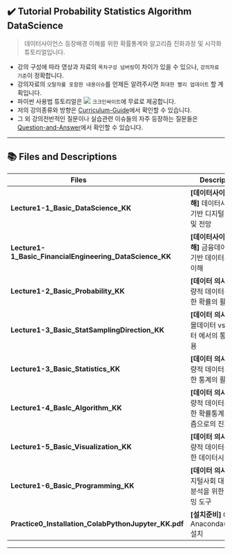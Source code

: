 ## ✔️ Tutorial Probability Statistics Algorithm DataScience

> 데이터사이언스 등장배경 이해를 위한 확률통계와 알고리즘 진화과정 및 시각화 튜토리얼입니다.
- 강의 구성에 따라 영상과 자료의 `목차구성 넘버링`이 차이가 있을 수 있으나, `강의자료 기준`이 정확합니다.
- 강의자료의 `오탈자를 포함한 내용이슈`를 언제든 알려주시면 `최대한 빨리 업데이트` 할 계획입니다.
- 파이썬 사용법 튜토리얼은 <a href="https://www.youtube.com/channel/UCEYxJNI5dhnn_CdC9BEWTuA" target="_blank"><img src="https://img.shields.io/badge/YouTube-FF0000?style=flat-square&logo=YouTube&logoColor=white"/></a> `크크인싸이트`에 무료로 제공합니다. 
- 저의 강의종류와 방향은 [Curriculum-Guide](https://github.com/thekimk/Curriculum-Guide)에서 확인할 수 있습니다.
- 그 외 강의전반적인 질문이나 실습관련 이슈들의 자주 등장하는 질문들은 [Question-and-Answer](https://github.com/thekimk/Question-and-Answer)에서 확인할 수 있습니다.
  
---

## 📚 Files and Descriptions

| **Files**&nbsp;&nbsp;&nbsp;&nbsp;&nbsp;&nbsp;&nbsp;&nbsp;&nbsp;&nbsp;&nbsp;&nbsp;&nbsp;&nbsp;&nbsp;&nbsp;&nbsp;&nbsp;&nbsp;&nbsp; | **Descriptions** |
|---|---|
| **Lecture1-1_Basic_DataScience_KK** | **[데이터사이언스 이해]** 데이터사이언스 기반 디지털경제 이해 및 전망 |
| **Lecture1-1_Basic_FinancialEngineering_DataScience_KK** | **[데이터사이언스 이해]** 금융데이터분석 기반 데이터사이언스 이해 |
| **Lecture1-2_Basic_Probability_KK** | **[데이터 의사결정]** 정량적 데이터분석을 위한 확률의 활용 |
| **Lecture1-3_Basic_StatSamplingDirection_KK** | **[데이터 의사결정]** 스몰데이터 vs 빅데이터 에서의 통계의 활용 |
| **Lecture1-3_Basic_Statistics_KK** | **[데이터 의사결정]** 정량적 데이터분석을 위한 통계의 활용 |
| **Lecture1-4_Baslc_Algorithm_KK** | **[데이터 의사결정]** 정량적 데이터분석을 위한 확률통계의 알고리즘으로의 진화 |
| **Lecture1-5_Basic_Visualization_KK** | **[데이터 의사결정]** 정량적 데이터분석을 위한 데이터시각화 활용 |
| **Lecture1-6_Basic_Programming_KK** | **[데이터 의사결정]** 디지털사회 대비 데이터분석을 위한 프로그래밍 도구 |
| **Practice0_Installation_ColabPythonJupyter_KK.pdf** | **[설치준비]** Colab & Anaconda(Python) 설치 |

---
